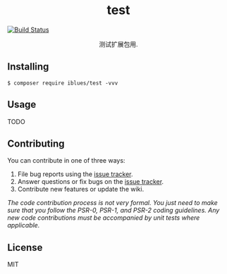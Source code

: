 <h1 align="center"> test </h1>

[![Build Status](https://travis-ci.org/iblues/test-package.svg?branch=master)](https://travis-ci.org/iblues/test-package)

<p align="center"> 测试扩展包用.</p>


## Installing

```shell
$ composer require iblues/test -vvv
```

## Usage

TODO

## Contributing

You can contribute in one of three ways:

1. File bug reports using the [issue tracker](https://github.com/iblues/test/issues).
2. Answer questions or fix bugs on the [issue tracker](https://github.com/iblues/test/issues).
3. Contribute new features or update the wiki.

_The code contribution process is not very formal. You just need to make sure that you follow the PSR-0, PSR-1, and PSR-2 coding guidelines. Any new code contributions must be accompanied by unit tests where applicable._

## License

MIT